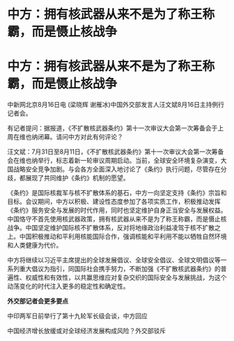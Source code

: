 # 中方：拥有核武器从来不是为了称王称霸，而是慑止核战争

# 中方：拥有核武器从来不是为了称王称霸，而是慑止核战争

中新网北京8月16日电 (梁晓辉 谢雁冰)中国外交部发言人汪文斌8月16日主持例行记者会。

有记者提问：据报道，《不扩散核武器条约》第十一次审议大会第一次筹备会于上周在维也纳闭幕。请问中方对此有何评论？

汪文斌：7月31日至8月11日，《不扩散核武器条约》第十一次审议大会第一次筹备会在维也纳举行，标志着新一轮审议周期启动。当前，全球安全环境复杂演变，大国战略安全竞争加剧。与会各方全面深入地讨论了《条约》执行问题，尽管存在分歧，都展现了共同维护《条约》机制的愿望。

《条约》是国际核裁军与核不扩散体系的基石，中方一向坚定支持《条约》宗旨和目标。会议期间，中方以积极、建设性态度参加了各项实质工作，积极推动发挥《条约》服务安全与发展的时代作用，同时也坚定维护自身正当安全与发展权益。中国恪守不首先使用核武器政策，拥有核武器从来不是为了称王称霸，而是慑止核战争。中国坚定维护国际核不扩散体系，反对将地缘政治利益凌驾于核不扩散之上。中国积极推动和平利用核能国际合作，强调核能和平利用不能以牺牲自然环境和人类健康为代价。

中方将继续以习近平主席提出的全球发展倡议、全球安全倡议、全球文明倡议等一系列重大倡议为指引，同国际社会携手努力，不断加强《不扩散核武器条约》的普遍性、权威性和有效性，以共赢思维应对复杂交织的国际安全与发展挑战，为这个动荡变化的时代注入更多的稳定性和确定性。

**外交部记者会更多要点**

中印两军日前举行了第十九轮军长级会谈，中方回应

中国经济增长放缓或对全球经济发展构成风险？外交部驳斥

